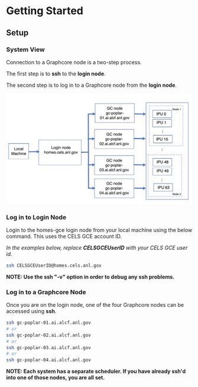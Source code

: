 # Getting Started

<!---## On-Boarding--->

<!---See [Get Started](https://www.alcf.anl.gov/support-center/get-started)
to request an account and additional information.--->

<!---Logging into the Graphcore BOW-2000 processors requires a GCE account that can be requested at [Get Started](https://www.alcf.anl.gov/support-center/get-started).--->

## Setup

### System View

Connection to a Graphcore node is a two-step process.

The first step is to **ssh** to the **login node**.

The second step is to log in to a Graphcore node from the **login node**.

![Graphcore System View](graphcore_login.jpg "Graphcore System View")

### Log in to Login Node

Login to the homes-gce login node from your local machine using the below command. This uses the CELS GCE account ID.

*In the examples below, replace* ***CELSGCEUserID*** *with your CELS GCE user id.*

```bash
ssh CELSGCEUserID@homes.cels.anl.gov
```

**NOTE: Use the ssh "-v" option in order to debug any ssh problems.**

### Log in to a Graphcore Node

Once you are on the login node, one of the four Graphcore nodes can be accessed using **ssh**.

```bash
ssh gc-poplar-01.ai.alcf.anl.gov
# or
ssh gc-poplar-02.ai.alcf.anl.gov
# or
ssh gc-poplar-03.ai.alcf.anl.gov
# or
ssh gc-poplar-04.ai.alcf.anl.gov
```

**NOTE: Each system has a separate scheduler.  If you have already
ssh'd into one of those nodes, you are all set.**
